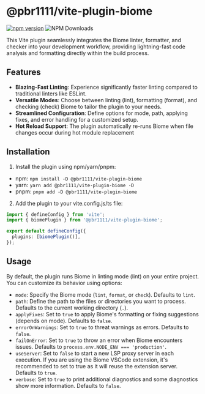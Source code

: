 # @pbr1111/vite-plugin-biome

[![npm version](https://badge.fury.io/js/%40pbr1111%2Fvite-plugin-biome.svg)](https://badge.fury.io/js/%40pbr1111%2Fvite-plugin-biome)
![NPM Downloads](https://img.shields.io/npm/dm/%40pbr1111%2Fvite-plugin-biome)


This Vite plugin seamlessly integrates the Biome linter, formatter, and checker into your development workflow, providing lightning-fast code analysis and formatting directly within the build process.

## Features

- **Blazing-Fast Linting**: Experience significantly faster linting compared to traditional linters like ESLint.
- **Versatile Modes**: Choose between linting (lint), formatting (format), and checking (check) Biome to tailor the plugin to your needs.
- **Streamlined Configuration**: Define options for mode, path, applying fixes, and error handling for a customized setup.
- **Hot Reload Support**: The plugin automatically re-runs Biome when file changes occur during hot module replacement

## Installation

1. Install the plugin using npm/yarn/pnpm:
- npm: `npm install -D @pbr1111/vite-plugin-biome`
- yarn: `yarn add @pbr1111/vite-plugin-biome -D`
- pnpm: `pnpm add -D @pbr1111/vite-plugin-biome`

2. Add the plugin to your vite.config.js/ts file:
```ts
import { defineConfig } from 'vite';
import { biomePlugin } from '@pbr1111/vite-plugin-biome';

export default defineConfig({
  plugins: [biomePlugin()],
});
```

## Usage

By default, the plugin runs Biome in linting mode (lint) on your entire project. You can customize its behavior using options:

- `mode`: Specify the Biome mode (`lint`, `format`, or `check`). Defaults to `lint`.
- `path`: Define the path to the files or directories you want to process. Defaults to the current working directory (`.`).
- `applyFixes`: Set to `true` to apply Biome's formatting or fixing suggestions (depends on mode). Defaults to `false`.
- `errorOnWarnings`: Set to `true` to threat warnings as errors. Defaults to `false`.
- `failOnError`: Set to `true` to throw an error when Biome encounters issues. Defaults to `process.env.NODE_ENV === 'production'`.
- `useServer`: Set to `false` to start a new LSP proxy server in each execution. If you are using the Biome VSCode extension, it's recommended to set to true as it will reuse the extension server. Defaults to `true`.
- `verbose`: Set to `true` to print additional diagnostics and some diagnostics show more information. Defaults to `false`.

